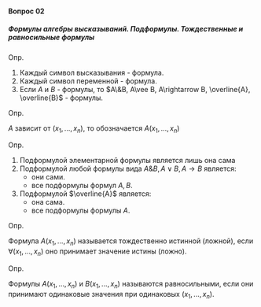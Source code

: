 #### Вопрос 02

##### Формулы алгебры высказываний. Подформулы. Тождественные и равносильные формулы

Опр.

1) Каждый символ высказывания - формула.
2) Каждый символ переменной - формула.
3) Если $A$ и $B$ - формулы, то $A\&B, A\vee B, A\rightarrow B, \overline{A}, \overline{B}$ - формулы.

Опр.

$A$ зависит от $(x_1, \dots, x_n)$, то обозначается $A(x_1, \dots, x_n)$

Опр.

1. Подформулой элементарной формулы является лишь она сама
2. Подформулой любой формулы вида $A\&B, A\vee B, A\rightarrow B$ является:
   * они сами.
   * все подформулы формул $A, B$.
3. Подформулой  $\overline{A}$ является:
   * она сама.
   * все подформулы формулы $A$.

Опр.

Формула $A(x_1, \dots, x_n)$ называется тождественно истинной (ложной), если $\forall (x_1, \dots, x_n)$ оно принимает значение истины (ложно).

Опр.

Формулы $A(x_1, \dots, x_n)$ и $B(x_1, \dots, x_n)$ называются равносильными, если они принимают одинаковые значения при одинаковых $(x_1, \dots, x_n)$.